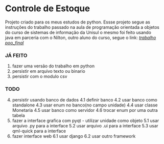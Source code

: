 # Controle de Estoque

Projeto criado para os meus estudos de python. Essse projeto segue as instruções do trabalho passado na aula de programação orientada a objetos do curso de sistemas de informação da Unisul o mesmo foi feito usando java em parceria com o Nilton, outro aluno do curso, segue o link:  [_trabalho poo_final_](https://github.com/rodrigo-labs/trabalho_poo_final)

### JÁ FEITO
1. fazer uma versão do trabalho em python
2. persistir em arquivo texto ou binario
3. persistir com o modulo csv

### TODO
4. persistir usando banco de dados
    4.1 definir banco
    4.2 usar banco como standalone
    4.3 usar enum no banco(no campo unidade)
    4.4 usar classe Monetaria
    4.5 usar banco como servidor
    4.6 trocar enum por uma outra tabela
5. fazer a interface grafica com pyqt - utilizar unidade como objeto
    5.1 usar arquivo .py para a interface
    5.2 usar arquivo .ui para a interface
    5.3 usar qml-quick para a interface
6. fazer interface web
    6.1 usar django
    6.2 usar outro framework
